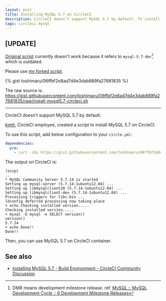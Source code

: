 ```yaml
---
layout: post
title: Installing MySQL 5.7 on CircleCI
description: CircleCI doesn’t support MySQL 5.7 by default. To install MySQL 5.7, add below configuration to your circle.yml.
tags: circleci mysql
---
```


## [UPDATE]

[Original script](https://s3.amazonaws.com/circle-downloads/install-mysql5.7-circleci.sh) currently doesn't work because it refers to `mysql-5.7-dmr`[^1] which is outdated.

Please use [my forked script](https://gist.github.com/toshimaru/06ffbf2e8ad7d4e3dab889fa27681835/).

{% gist toshimaru/06ffbf2e8ad7d4e3dab889fa27681835 %}

The raw source is: <https://gist.githubusercontent.com/toshimaru/06ffbf2e8ad7d4e3dab889fa27681835/raw/install-mysql5.7-circleci.sh>

---

CircleCI doesn't support MySQL 5.7 by default.

[kimh](https://discuss.circleci.com/users/kimh/activity), CircleCI employee, created a script to install MySQL 5.7 on CircleCI.

To use this script, add below configuration to your `circle.yml`:

```yml
dependencies:
  pre:
    - curl -sSL https://gist.githubusercontent.com/toshimaru/06ffbf2e8ad7d4e3dab889fa27681835/raw/install-mysql5.7-circleci.sh | sh
```

The output on CircleCI is:

```
(snip)
..
* MySQL Community Server 5.7.14 is started
Setting up mysql-server (5.7.14-1ubuntu12.04) ...
Setting up libmysqlclient20 (5.7.14-1ubuntu12.04) ...
Setting up libmysqlclient-dev (5.7.14-1ubuntu12.04) ...
Processing triggers for libc-bin ...
ldconfig deferred processing now taking place
+ echo Checking installed version.....
Checking installed version.....
+ mysql -D mysql -e SELECT version()
version()
5.7.14
+ echo Done!!
Done!!
```

Then, you can use MySQL 5.7 on CircleCI container.

See also
---

- [Installing MySQL 5.7 - Build Environment - CircleCI Community Discussion](https://discuss.circleci.com/t/installing-mysql-5-7/1021)

[^1]: DMR means development milestone release. ref. [MySQL :: MySQL Development Cycle :: 6 Development Milestone Releases](https://dev.mysql.com/doc/mysql-development-cycle/en/development-milestone-releases.html)
